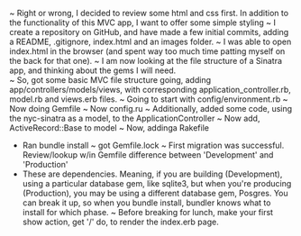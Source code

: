 ~ Right or wrong, I decided to review some html and css first.  In addition to the  functionality of this MVC app, I want to offer some simple styling
~ I create a repository on GitHub, and have made a few initial commits, adding a README, .gitignore, index.html and an images folder.
~ I was able to open index.html in the browser (and spent way too much time patting myself on the back for that one).
~ I am now looking at the file structure of a Sinatra app, and thinking about the gems I will need.  
~ So, got some basic MVC file structure going, adding app/controllers/models/views, with corresponding application_controller.rb, model.rb and views.erb files.
~ Going to start with config/environment.rb
~ Now doing Gemfile
~ Now config.ru
~ Additionally, added some code, using the nyc-sinatra as a model, to the ApplicationController
~ Now add, ActiveRecord::Base to model
~ Now, addinga Rakefile
  * Ran bundle install  ~ got Gemfile.lock
~ First migration was successful.  Review/lookup w/in Gemfile difference between 'Development' and 'Production'
  * These are dependencies. Meaning, if you are building (Development), using a particular database gem, like sqlite3, but when you're producing (Production), you may be using a different database gem, Posgres.  You can break it up, so when you bundle install, bundler knows what to install for which phase.
~ Before breaking for lunch, make your first show action, get '/' do, to render the index.erb page.  
